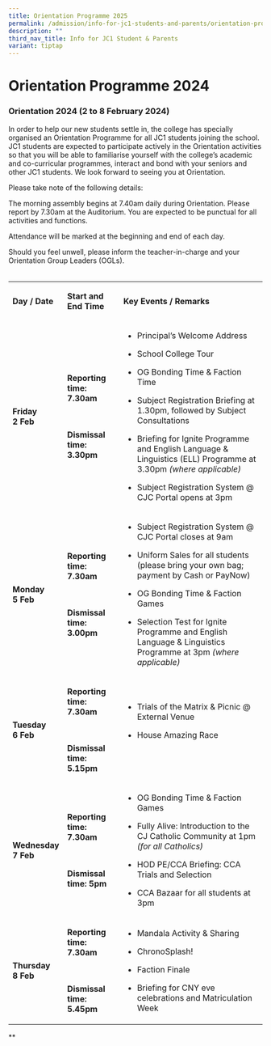 ```yaml
---
title: Orientation Programme 2025
permalink: /admission/info-for-jc1-students-and-parents/orientation-programme-2025/
description: ""
third_nav_title: Info for JC1 Student & Parents
variant: tiptap
---
```

<h1>Orientation Programme 2024</h1>
<h3>Orientation 2024 (2 to 8 February 2024)</h3>
<p>In order to help our new students settle in, the college has specially
organised an Orientation Programme for all JC1 students joining the school.
JC1 students are expected to participate actively in the Orientation activities
so that you will be able to familiarise yourself with the college’s academic
and co-curricular programmes, interact and bond with your seniors and other
JC1 students. We look forward to seeing you at Orientation.</p>
<p>Please take note of the following details:
<br>
</p>
<p>The morning assembly begins at 7.40am daily during Orientation. Please
report by 7.30am at the Auditorium. You are expected to be punctual for
all activities and functions.
<br>
</p>
<p>Attendance will be marked at the beginning and end of each day.
<br>
</p>
<p>Should you feel unwell, please inform the teacher-in-charge and your Orientation
Group Leaders (OGLs).
<br>
<br>
</p>
<table>
<tbody>
<tr>
<td rowspan="1" colspan="1">
<p><strong>Day / Date</strong>
</p>
</td>
<td rowspan="1" colspan="1">
<p><strong>Start and End Time</strong>
</p>
</td>
<td rowspan="1" colspan="1">
<p><strong>Key Events / Remarks</strong>
</p>
</td>
</tr>
<tr>
<td rowspan="1" colspan="1">
<p><strong>Friday&nbsp;<br>2 Feb</strong>
</p>
</td>
<td rowspan="1" colspan="1">
<p><strong>Reporting time: 7.30am</strong>
</p>
<p><strong><br></strong>
</p>
<p><strong>Dismissal time: 3.30pm</strong>
</p>
</td>
<td rowspan="1" colspan="1">
<ul data-tight="true" class="tight">
<li>
<p>Principal’s Welcome Address</p>
</li>
<li>
<p>School College Tour</p>
</li>
<li>
<p>OG Bonding Time &amp; Faction Time</p>
</li>
<li>
<p>Subject Registration Briefing at 1.30pm, followed by Subject Consultations</p>
</li>
<li>
<p>Briefing for Ignite Programme and English Language &amp; Linguistics (ELL)
Programme at 3.30pm <em>(where applicable)</em>
</p>
</li>
<li>
<p>Subject Registration System @ CJC Portal opens at 3pm</p>
</li>
</ul>
</td>
</tr>
<tr>
<td rowspan="1" colspan="1">
<p><strong>Monday&nbsp;<br>5 Feb</strong>
</p>
</td>
<td rowspan="1" colspan="1">
<p><strong>Reporting time: 7.30am</strong>
</p>
<p><strong><br></strong>
</p>
<p><strong>Dismissal time: 3.00pm</strong>
</p>
</td>
<td rowspan="1" colspan="1">
<ul>
<li>
<p>Subject Registration System @ CJC Portal closes at 9am</p>
</li>
<li>
<p>Uniform Sales for all students (please bring your own bag; payment by
Cash or PayNow)</p>
</li>
<li>
<p>OG Bonding Time &amp; Faction Games</p>
</li>
<li>
<p>Selection Test for Ignite Programme and English Language &amp; Linguistics
Programme at 3pm <em>(where applicable)</em>
</p>
</li>
</ul>
</td>
</tr>
<tr>
<td rowspan="1" colspan="1">
<p><strong>Tuesday<br>6 Feb</strong>
</p>
</td>
<td rowspan="1" colspan="1">
<p><strong>Reporting time: 7.30am</strong>
</p>
<p><strong><br></strong>
</p>
<p><strong>Dismissal time: 5.15pm</strong>
</p>
</td>
<td rowspan="1" colspan="1">
<ul data-tight="true" class="tight">
<li>
<p>Trials of the Matrix &amp; Picnic @ External Venue</p>
</li>
<li>
<p>House Amazing Race</p>
</li>
</ul>
<p>
<br>
</p>
</td>
</tr>
<tr>
<td rowspan="1" colspan="1">
<p><strong>Wednesday<br>7 Feb</strong>
</p>
</td>
<td rowspan="1" colspan="1">
<p><strong>Reporting time: 7.30am</strong>
</p>
<p><strong><br></strong>
</p>
<p><strong>Dismissal time: 5pm</strong>
</p>
</td>
<td rowspan="1" colspan="1">
<ul>
<li>
<p>OG Bonding Time &amp; Faction Games</p>
</li>
<li>
<p>Fully Alive: Introduction to the CJ Catholic Community at 1pm <em>(for all Catholics)</em>
</p>
</li>
<li>
<p>HOD PE/CCA Briefing: CCA Trials and Selection</p>
</li>
<li>
<p>CCA Bazaar for all students at 3pm</p>
</li>
</ul>
</td>
</tr>
<tr>
<td rowspan="1" colspan="1">
<p><strong>Thursday<br>8 Feb</strong>
</p>
</td>
<td rowspan="1" colspan="1">
<p><strong>Reporting time: 7.30am</strong>
</p>
<p><strong><br></strong>
</p>
<p><strong>Dismissal time: 5.45pm</strong>
</p>
</td>
<td rowspan="1" colspan="1">
<ul>
<li>
<p>Mandala Activity &amp; Sharing</p>
</li>
<li>
<p>ChronoSplash!</p>
</li>
<li>
<p>Faction Finale</p>
</li>
<li>
<p>Briefing for CNY eve celebrations and Matriculation Week</p>
</li>
</ul>
</td>
</tr>
</tbody>
</table>
<p></p>
<p>**</p>